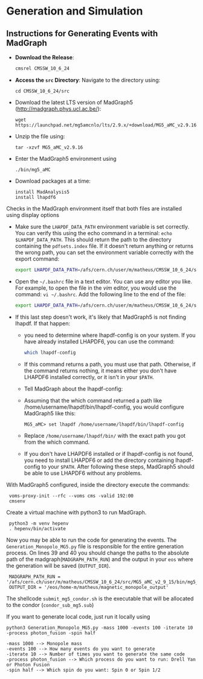 # Generation and Simulation

## Instructions for Generating Events with MadGraph

- **Download the Release**:
    ```bash
    cmsrel CMSSW_10_6_24

- **Access the `src` Directory**:
    Navigate to the directory using:
    ```
    cd CMSSW_10_6_24/src
- Download the latest LTS version of MadGraph5 (http://madgraph.phys.ucl.ac.be/):
   ```
   wget https://launchpad.net/mg5amcnlo/lts/2.9.x/+download/MG5_aMC_v2.9.16.tar.gz
- Unzip the file using:
  ```
  tar -xzvf MG5_aMC_v2.9.16
- Enter the MadGraph5 environment using
     ```
     ./bin/mg5_aMC
- Download packages at a time:
    ```
    install MadAnalysis5
    install lhapdf6
Checks in the MadGraph environment itself that both files are installed using display options

- Make sure the `LHAPDF_DATA_PATH` environment variable is set correctly. You can verify this using the echo command in a terminal: `echo $LHAPDF_DATA_PATH`. This should return the path to the directory containing the `pdfsets.index` file. If it doesn't return anything or returns the wrong path, you can set the environment variable correctly with the export command:
   ```bash
   export LHAPDF_DATA_PATH=/afs/cern.ch/user/m/matheus/CMSSW_10_6_24/src/MG5_aMC_v2_9_15/HEPTools/lhapdf6_py3/share/LHAPDF

- Open the `~/.bashrc` file in a text editor. You can use any editor you like. For example, to open the file in the *vim* editor, you would use the command: `vi ~/.bashrc`. Add the following line to the end of the file:
   ```bash
   export LHAPDF_DATA_PATH=/afs/cern.ch/user/m/matheus/CMSSW_10_6_24/src/MG5_aMC_v2_9_15/HEPTools/lhapdf6_py3/share/LHAPDF

- If this last step doesn't work, it's likely that MadGraph5 is not finding lhapdf. If that happen:

   - you need to determine where lhapdf-config is on your system. If you have already installed LHAPDF6, you can use the command:
     ```bash
     which lhapdf-config

   - If this command returns a path, you must use that path. Otherwise, if the command returns nothing, it means either you don't have LHAPDF6 installed correctly, or it isn't in your `$PATH`.

   - Tell MadGraph about the lhapdf-config:

   - Assuming that the which command returned a path like /home/username/lhapdf/bin/lhapdf-config, you would configure MadGraph5 like this:
     ```
     MG5_aMC> set lhapdf /home/username/lhapdf/bin/lhapdf-config
   - Replace `/home/username/lhapdf/bin/` with the exact path you got from the which command.

   - If you don't have LHAPDF6 installed or if lhapdf-config is not found, you need to install LHAPDF6 or add the directory containing lhapdf-config to your `$PATH`. After following these steps, MadGraph5 should be able to use LHAPDF6 without any problems.
  
   
With MadGraph5 configured, inside the directory execute the commands:

    
     voms-proxy-init --rfc --voms cms -valid 192:00
     cmsenv

Create a virtual machine with python3 to run MadGraph.

    
     python3 -m venv hepenv
     . hepenv/bin/activate


Now you may be able to run the code for generating the events.
The `Generation_Monopolo_MG5.py` file is responsible for the entire generation process. On lines 39 and 40 you should change the paths to the absolute path of the madgraph(`MADGRAPH_PATH_RUN`) and the output in your `eos` where the generation will be saved (`OUTPUT_DIR`).

    
     MADGRAPH_PATH_RUN = '/afs/cern.ch/user/m/matheus/CMSSW_10_6_24/src/MG5_aMC_v2_9_15/bin/mg5_aMC'
     OUTPUT_DIR = '/eos/home-m/matheus/magnetic_monopole_output'

The shellcode `submit_mg5_condor.sh` is the executable that will be allocated to the condor (`condor_sub_mg5.sub`)

If you want to generate local code, just run it locally using

   ```
   python3 Generation_Monopolo_MG5.py -mass 1000 -events 100 -iterate 10 -process photon_fusion -spin half

   -mass 1000 --> Monopole mass
   -events 100 --> How many events do you want to generate
   -iterate 10 --> Number of times you want to generate the same code
   -process photon_fusion --> Which process do you want to run: Drell Yan or Photon Fusion
   -spin half --> Which spin do you want: Spin 0 or Spin 1/2
